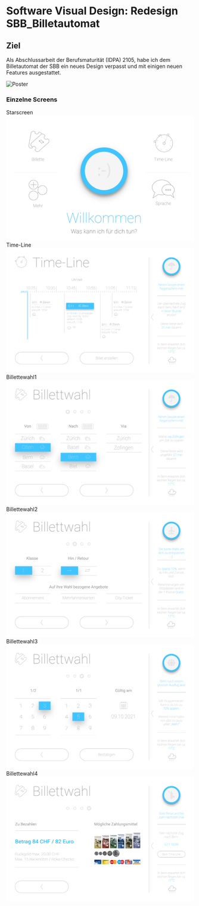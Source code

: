 # Software Visual Design: Redesign SBB_Billetautomat

## Ziel
Als Abschlussarbeit der Berufsmaturität (IDPA) 2105, habe ich dem Billetautomat der SBB ein neues Design verpasst und mit einigen neuen Features ausgestattet. 

![Poster](PosterReduced.png)

### Einzelne Screens
Starscreen
![Starscreen](Startscreen.png)
Time-Line
![Time-Line](Time-Line.png)
Billettewahl1
![Billettewahl1](Billettewahl1.png)
Billettewahl2
![Billettewahl2](Billettewahl2.png)
Billettewahl3
![Billettewahl3](Billettewahl3.png)
Billettewahl4
![Billettewahl4](Billettewahl4.png)


